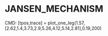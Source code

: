 # JANSEN_MECHANISM

CMD:
[tpos,trace] = plot_one_leg(1.57,[2.62,1.4,3.73,2.9,5.26,4.12,5.14,2.81],0.19,200)
